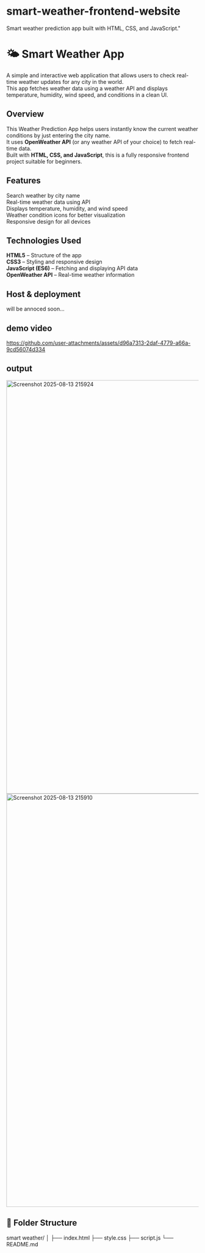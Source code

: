 # smart-weather-frontend-website
Smart weather prediction app built with HTML, CSS, and JavaScript."
# 🌤 Smart Weather App

A simple and interactive web application that allows users to check real-time weather updates for any city in the world.  
This app fetches weather data using a weather API and displays temperature, humidity, wind speed, and conditions in a clean UI.


##  Overview

This Weather Prediction App helps users instantly know the current weather conditions by just entering the city name.  
It uses **OpenWeather API** (or any weather API of your choice) to fetch real-time data.  
Built with **HTML, CSS, and JavaScript**, this is a fully responsive frontend project suitable for beginners.



##  Features

Search weather by city name  
Real-time weather data using API  
 Displays temperature, humidity, and wind speed  
Weather condition icons for better visualization  
Responsive design for all devices  


##  Technologies Used
**HTML5** – Structure of the app  
**CSS3** – Styling and responsive design  
**JavaScript (ES6)** – Fetching and displaying API data  
**OpenWeather API** – Real-time weather information  

## Host & deployment
will be annoced soon...

## demo video

https://github.com/user-attachments/assets/d96a7313-2daf-4779-a66a-9cd56074d334

## output
<img width="1920" height="1080" alt="Screenshot 2025-08-13 215924" src="https://github.com/user-attachments/assets/de421d60-8f4e-4ab0-ace8-189c69ce5687" />
<img width="1920" height="1080" alt="Screenshot 2025-08-13 215910" src="https://github.com/user-attachments/assets/218d09e6-1e3b-4b3e-a687-ebdab2681834" />




## 📂 Folder Structure
smart weather/
│
├── index.html 
├── style.css 
├── script.js 
└── README.md 

